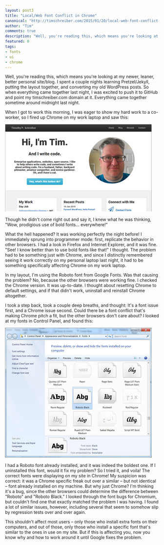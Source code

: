 ```yaml
--- 
layout: post3
title: "Local/Web Font Conflict in Chrome"
canonical: "http://timschreiber.com/2015/01/20/local-web-font-conflict-in-chrome/"
author: "Tim"
comments: true
description: "Well, you're reading this, which means you're looking at my newer, leaner, better personal site/blog. I spent a couple nights learning Pretzel/Jekyll, putting the layout together, and converting my old WordPress posts. So when..."
featured: 0
tags:
- fonts
- ui
- chrome
---
```


Well, you're reading this, which means you're looking at my newer, leaner, better personal site/blog. I spent a couple nights learning Pretzel/Jekyll, putting the layout together, and converting my old WordPress posts. So when everything came together last night, I was excited to push it to GitHub and point my timschreiber.com domain at it. Everything came together sometime around midnight last night.

When I got to work this morning, I was eager to show my hard work to a co-worker, so I fired up Chrome on my work laptop and saw this:

![Prodigious use of bold fonts][1]

Though he didn't come right out and say it, I knew what he was thinking, "Wow, prodigious use of bold fonts… everywhere!"

What the hell happened? It was working perfectly the night before! I immediately sprung into programmer mode: first, replicate the behavior in other browsers. I had a look in Firefox and Internet Explorer, and it was fine. "See! I know better than to use bold fonts like that!" I thought. The problem had to be something just with Chrome, and since I distinctly remembered seeing it work correctly on my personal laptop last night, it had to be something specifically affecting Chrome on my work laptop.

In my layout, I'm using the Roboto font from Google Fonts. Was that causing the problem? No, because the other browsers were working fine. I checked the Chrome version. It was up-to-date. I thought about resetting Chrome to default settings, and if that didn't work, uninstall and reinstall Chrome altogether. 

I took a step back, took a couple deep breaths, and thought: It's a font issue first, and a Chrome issue second. Could there be a font conflict that's making Chrome pitch a fit, but the other browsers don't care about? I looked at my fonts in Control Panel, and found this:

![The offending font][2]

I had a Roboto font already installed, and it was indeed the boldest one. If I uninstalled this font, would it fix my problem? So I tried it, and voila! The correct fonts were displaying on my site in Chrome! My suspicion was correct: it was a Chrome specific freak out over a similar &ndash; but not identical &ndash; font already installed on my machine. But why just Chrome? I'm thinking it's a bug, since the other browsers could determine the difference between "Roboto" and "Roboto Black." I looked through the font bugs for Chromium, but couldn't find one that exactly matched the problem I was having. I found a lot of similar issues, however, including several that seem to somehow slip by regression tests over and over again.

This shouldn't affect most users – only those who install extra fonts on their computers, and out of those, only those who install a specific font that's similar to the ones in use on my site. But if this is affecting you, now you know why and how to work around it until Google fixes the problem.

[1]: /img/bold-blog.png
[2]: /img/roboto-black.png

